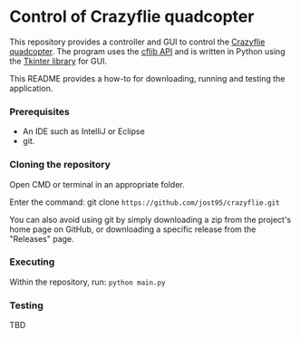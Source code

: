 # Control of Crazyflie quadcopter

This repository provides a controller and GUI to control the [Crazyflie quadcopter](https://www.bitcraze.io/crazyflie-2-1/). The program uses the [cflib API](https://github.com/bitcraze/crazyflie-lib-python) and is written in Python using the [Tkinter library](https://docs.python.org/3/library/tk.html) for GUI.

This README provides a how-to for downloading, running and testing the application.

### Prerequisites
* An IDE such as IntelliJ or Eclipse
* git.

### Cloning the repository
Open CMD or terminal in an appropriate folder.

Enter the command: git clone `https://github.com/jost95/crazyflie.git`

You can also avoid using git by simply downloading a zip from the project's home page on GitHub, or downloading a specific release from the "Releases" page.

### Executing

Within the repository, run: `python main.py`

### Testing

TBD
